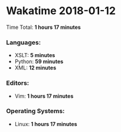 # Wakatime 2018-01-12

Time Total: **1 hours 17 minutes**

### Languages:
- XSLT: **5 minutes** 
- Python: **59 minutes** 
- XML: **12 minutes** 

### Editors:
- Vim: **1 hours 17 minutes** 

### Operating Systems:
- Linux: **1 hours 17 minutes** 

